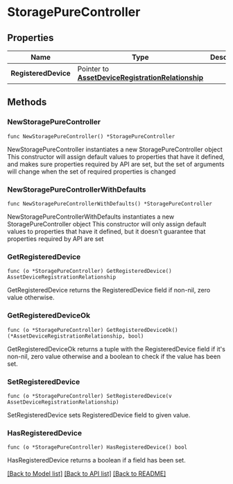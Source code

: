 # StoragePureController

## Properties

Name | Type | Description | Notes
------------ | ------------- | ------------- | -------------
**RegisteredDevice** | Pointer to [**AssetDeviceRegistrationRelationship**](asset.DeviceRegistration.Relationship.md) |  | [optional] 

## Methods

### NewStoragePureController

`func NewStoragePureController() *StoragePureController`

NewStoragePureController instantiates a new StoragePureController object
This constructor will assign default values to properties that have it defined,
and makes sure properties required by API are set, but the set of arguments
will change when the set of required properties is changed

### NewStoragePureControllerWithDefaults

`func NewStoragePureControllerWithDefaults() *StoragePureController`

NewStoragePureControllerWithDefaults instantiates a new StoragePureController object
This constructor will only assign default values to properties that have it defined,
but it doesn't guarantee that properties required by API are set

### GetRegisteredDevice

`func (o *StoragePureController) GetRegisteredDevice() AssetDeviceRegistrationRelationship`

GetRegisteredDevice returns the RegisteredDevice field if non-nil, zero value otherwise.

### GetRegisteredDeviceOk

`func (o *StoragePureController) GetRegisteredDeviceOk() (*AssetDeviceRegistrationRelationship, bool)`

GetRegisteredDeviceOk returns a tuple with the RegisteredDevice field if it's non-nil, zero value otherwise
and a boolean to check if the value has been set.

### SetRegisteredDevice

`func (o *StoragePureController) SetRegisteredDevice(v AssetDeviceRegistrationRelationship)`

SetRegisteredDevice sets RegisteredDevice field to given value.

### HasRegisteredDevice

`func (o *StoragePureController) HasRegisteredDevice() bool`

HasRegisteredDevice returns a boolean if a field has been set.


[[Back to Model list]](../README.md#documentation-for-models) [[Back to API list]](../README.md#documentation-for-api-endpoints) [[Back to README]](../README.md)


